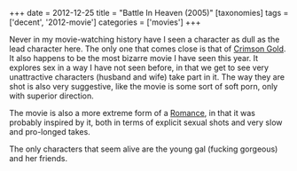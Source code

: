 +++
date = 2012-12-25
title = "Battle In Heaven (2005)"
[taxonomies]
tags = ['decent', '2012-movie']
categories = ['movies']
+++

Never in my movie-watching history have I seen a character as dull as
the lead character here. The only one that comes close is that of
[Crimson Gold]. It also happens to be the most bizarre movie I have seen
this year. It explores sex in a way I have not seen before, in that we
get to see very unattractive characters (husband and wife) take part in
it. The way they are shot is also very suggestive, like the movie is
some sort of soft porn, only with superior direction.

The movie is also a more extreme form of a [Romance], in that it was
probably inspired by it, both in terms of explicit sexual shots and very
slow and pro-longed takes.

The only characters that seem alive are the young gal (fucking gorgeous)
and her friends.

  [Crimson Gold]: http://tshepang.net/crimson-gold-2003
  [Romance]: http://tshepang.net/romance-1999
